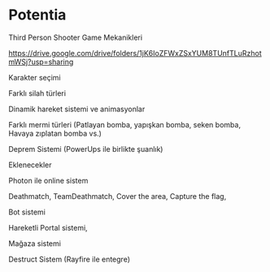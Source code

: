 # Potentia
Third Person Shooter Game Mekanikleri

https://drive.google.com/drive/folders/1jK6IoZFWxZSxYUM8TUnfTLuRzhotmWSj?usp=sharing

Karakter seçimi

Farklı silah türleri

Dinamik hareket sistemi ve animasyonlar

Farklı mermi türleri (Patlayan bomba, yapışkan bomba, seken bomba, Havaya zıplatan bomba vs.)

Deprem Sistemi (PowerUps ile birlikte şuanlık)

Eklenecekler

Photon ile online sistem

Deathmatch, TeamDeathmatch, Cover the area, Capture the flag,

Bot sistemi

Hareketli Portal sistemi,

Mağaza sistemi

Destruct Sistem (Rayfire ile entegre)


